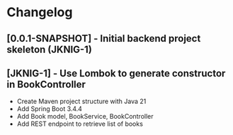 # Changelog

## [0.0.1-SNAPSHOT] - Initial backend project skeleton (JKNIG-1)
## [JKNIG-1] - Use Lombok to generate constructor in BookController
- Create Maven project structure with Java 21
- Add Spring Boot 3.4.4
- Add Book model, BookService, BookController
- Add REST endpoint to retrieve list of books